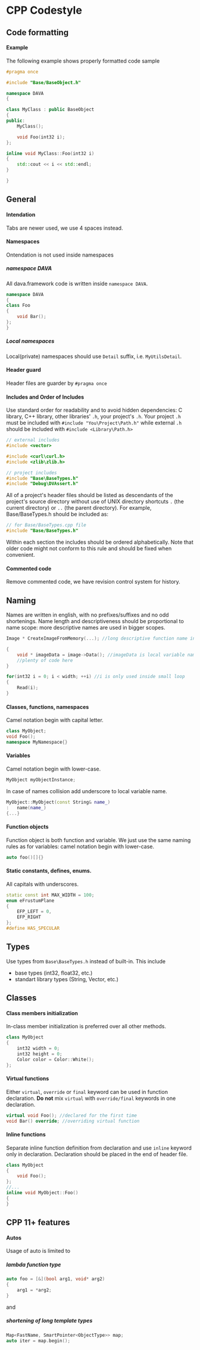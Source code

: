 CPP Codestyle
========

## Code formatting
#### Example
The following example shows properly formatted code sample

```cpp
#pragma once

#include "Base/BaseObject.h"

namespace DAVA
{

class MyClass : public BaseObject
{
public:
    MyClass();

    void Foo(int32 i);
};

inline void MyClass::Foo(int32 i)
{
    std::cout << i << std::endl;
}

}
```

## General

#### Intendation
Tabs are newer used, we use 4 spaces instead.

#### Namespaces
Ontendation is not used inside namespaces

##### namespace DAVA
All dava.framework code is written inside `namespace DAVA`.

```cpp
namespace DAVA
{
class Foo
{
    void Bar();
};
}
```


##### Local namespaces
Local(private) namespaces should use `Detail` suffix, i.e. `MyUtilsDetail`.

#### Header guard
Header files are guarder by `#pragma once`

#### Includes and Order of Includes
Use standard order for readability and to avoid hidden dependencies: C library, C++ library, other libraries' `.h`, your project's `.h`.
Your project `.h` must be included with `#include "You\Project\Path.h"` while external `.h` should be included with `#include <Library\Path.h>`
```cpp
// external includes
#include <vector>

#include <curl\curl.h>
#include <zlib\zlib.h>

// project includes
#include "Base\BaseTypes.h"
#include "Debug\DVAssert.h"
```

All of a project's header files should be listed as descendants of the project's source directory without use of UNIX directory shortcuts `.` (the current directory) or `..` (the parent directory). For example, Base/BaseTypes.h should be included as:

```cpp
// for Base/BaseTypes.cpp file
#include "Base/BaseTypes.h"
```

Within each section the includes should be ordered alphabetically. Note that older code might not conform to this rule and should be fixed when convenient.

#### Commented code
Remove commented code, we have revision control system for history. 

## Naming
Names are written in english, with no prefixes/suffixes and no odd shortenings. Name length and descriptiveness should be proportional to name scope: more descriptive names are used in bigger scopes.

```cpp
Image * CreateImageFromMemory(...); //long descriptive function name in public interface
```

```cpp
{
    void * imageData = image->Data(); //imageData is local variable name
    //plenty of code here
}
```

```cpp
for(int32 i = 0; i < width; ++i) //i is only used inside small loop
{
    Read(i);
}
```

#### Classes, functions, namespaces
Camel notation begin with capital letter.

```cpp
class MyObject;
void Foo();
namespace MyNamespace{}
```

#### Variables
Camel notation begin with lower-case.

```cpp
MyObject myObjectInstance;
```
In case of names collision add underscore to local variable name.

```cpp
MyObject::MyObject(const String& name_)
:   name(name_)
{...}
```

#### Function objects
Function object is both function and variable. We just use the same naming rules as for variables: camel notation begin with lower-case.

```cpp
auto foo()[]{}
```

#### Static constants, defines, enums.
All capitals with underscores.

```cpp
static const int MAX_WIDTH = 100;
enum eFrustumPlane 
{
    EFP_LEFT = 0,
    EFP_RIGHT
};
#define HAS_SPECULAR
```

## Types
Use types from `Base\BaseTypes.h` instead of built-in.
This include

* base types (int32, float32, etc.)
* standart library types (String, Vector, etc.)

## Classes
#### Class members initialization
In-class member initialization is preferred over all other methods.

```cpp
class MyObject
{
    int32 width = 0;
    int32 height = 0;
    Color color = Color::White();
};
```

#### Virtual functions
Either `virtual`, `override` or `final` keyword can be used in function declaration. **Do not** mix `virtual` with `override/final` keywords in one declaration.

```cpp
virtual void Foo(); //declared for the first time
void Bar() override; //overriding virtual function
```

#### Inline functions
Separate inline function definition from declaration and use `inline` keyword only in declaration. Declaration should be placed in the end of header file.

```cpp
class MyObject
{
    void Foo();
};
//...
inline void MyObject::Foo()
{
}
```
## CPP 11+ features
#### Autos
Usage of auto is limited to
##### lambda function type

```cpp
auto foo = [&](bool arg1, void* arg2)
{
    arg1 = *arg2;
}
```
and
##### shortening of long template types

```cpp
Map<FastName, SmartPointer<ObjectType>> map;
auto iter = map.begin();
```
